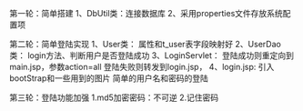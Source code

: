 第一轮：简单搭建
    1、DbUtil类：连接数据库
    2、采用properties文件存放系统配置项

第二轮：简单登陆实现
    1、User类：
        属性和t_user表字段映射好
    2、UserDao类：
        login方法、判断用户是否登陆成功
    3、LoginServlet：
        登陆成功则重定向到main.jsp，参数action=all
        登陆失败则转发到login.jsp，
    4、login.jsp:	引入bootStrap和一些用到的图片
        简单的用户名和密码的登陆
        
第三轮：登陆功能加强
    1.md5加密密码：不可逆
    2.记住密码